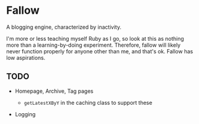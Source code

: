 Fallow
======

A blogging engine, characterized by inactivity.

I'm more or less teaching myself Ruby as I go, so look at this as nothing more than a learning-by-doing experiment.  Therefore, fallow will likely never function properly for anyone other than me, and that's ok.  Fallow has low aspirations.

TODO
----

*   Homepage, Archive, Tag pages
    *   `getLatestXByY` in the caching class to support these

*   Logging